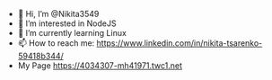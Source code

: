 - 👋 Hi, I’m @Nikita3549
- 👀 I’m interested in NodeJS
- 🌱 I’m currently learning Linux
- 📫 How to reach me: https://www.linkedin.com/in/nikita-tsarenko-59418b344/
- My Page https://4034307-mh41971.twc1.net

<!---
Nikita3549/Nikita3549 is a ✨ special ✨ repository because its `README.md` (this file) appears on your GitHub profile.
You can click the Preview link to take a look at your changes.
--->
